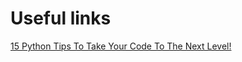 # Useful links

[15 Python Tips To Take Your Code To The Next Level!](https://gist.github.com/Julynx/dd500d8ae7e335c3c84684ede2293e1f)
